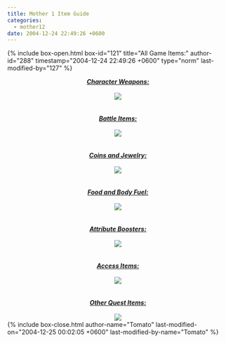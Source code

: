 ```yaml
---
title: Mother 1 Item Guide
categories:
  - mother12
date: 2004-12-24 22:49:26 +0600
---
```

{% include box-open.html box-id="121" title="All Game Items:" author-id="288" timestamp="2004-12-24 22:49:26 +0600" type="norm" last-modified-by="127" %}
<center>
<B><I><U>Character Weapons:</U></I></B>
<br /><br /><img src="characterweapons.jpg" /><BR />
<br /><br /><B><I><U>Battle Items:</U></I></B>
<br /><br /><img src="battleitems.jpg" /><BR />
<br /><br /><B><I><U>Coins and Jewelry:</U></I></B>
<br /><br /><img src="coinsjewelry.jpg" /><BR />
<br /><br /><B><I><U>Food and Body Fuel:</U></I></B>
<br /><br /><img src="fooditems.jpg" /><BR />
<br /><br /><B><I><U>Attribute Boosters:</U></I></B>
<br /><br /><img src="attributeboosters.jpg" /><BR />
<br /><br /><B><I><U>Access Items:</U></I></B>
<br /><br /><img src="accessitems.jpg" /><BR />
<br /><br /><B><I><U>Other Quest Items:</U></I></B>
<br /><br /><img src="otherquestitems.jpg" /><BR />
</center>
{% include box-close.html author-name="Tomato" last-modified-on="2004-12-25 00:02:05 +0600" last-modified-by-name="Tomato" %}
